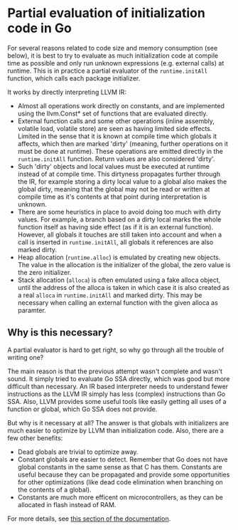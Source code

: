 # Partial evaluation of initialization code in Go

For several reasons related to code size and memory consumption (see below), it
is best to try to evaluate as much initialization code at compile time as
possible and only run unknown expressions (e.g. external calls) at runtime. This
is in practice a partial evaluator of the `runtime.initAll` function, which
calls each package initializer.

It works by directly interpreting LLVM IR:

  * Almost all operations work directly on constants, and are implemented using
    the llvm.Const* set of functions that are evaluated directly.
  * External function calls and some other operations (inline assembly, volatile
    load, volatile store) are seen as having limited side effects. Limited in
    the sense that it is known at compile time which globals it affects, which
    then are marked 'dirty' (meaning, further operations on it must be done at
    runtime). These operations are emitted directly in the `runtime.initAll`
    function. Return values are also considered 'dirty'.
  * Such 'dirty' objects and local values must be executed at runtime instead of
    at compile time. This dirtyness propagates further through the IR, for
    example storing a dirty local value to a global also makes the global dirty,
    meaning that the global may not be read or written at compile time as it's
    contents at that point during interpretation is unknown.
  * There are some heuristics in place to avoid doing too much with dirty
    values. For example, a branch based on a dirty local marks the whole
    function itself as having side effect (as if it is an external function).
    However, all globals it touches are still taken into account and when a call
    is inserted in `runtime.initAll`, all globals it references are also marked
    dirty.
  * Heap allocation (`runtime.alloc`) is emulated by creating new objects. The
    value in the allocation is the initializer of the global, the zero value is
    the zero initializer.
  * Stack allocation (`alloca`) is often emulated using a fake alloca object,
    until the address of the alloca is taken in which case it is also created as
    a real `alloca` in `runtime.initAll` and marked dirty. This may be necessary
    when calling an external function with the given alloca as paramter.

## Why is this necessary?

A partial evaluator is hard to get right, so why go through all the trouble of
writing one?

The main reason is that the previous attempt wasn't complete and wasn't sound.
It simply tried to evaluate Go SSA directly, which was good but more difficult
than necessary. An IR based interpreter needs to understand fewer instructions
as the LLVM IR simply has less (complex) instructions than Go SSA. Also, LLVM
provides some useful tools like easily getting all uses of a function or global,
which Go SSA does not provide.

But why is it necessary at all? The answer is that globals with initializers are
much easier to optimize by LLVM than initialization code. Also, there are a few
other benefits:

* Dead globals are trivial to optimize away.
* Constant globals are easier to detect. Remember that Go does not have global
    constants in the same sense as that C has them. Constants are useful because
    they can be propagated and provide some opportunities for other
    optimizations (like dead code elimination when branching on the contents of
    a global).
* Constants are much more efficent on microcontrollers, as they can be
    allocated in flash instead of RAM.

For more details, see [this section of the
documentation](https://tinygo.org/compiler-internals/differences-from-go/).
